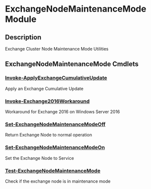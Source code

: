 ﻿---
Module Name: ExchangeNodeMaintenanceMode
Module Guid: 1293bb34-f68a-46cb-ad98-11ab9dff2f07 00000000-0000-0000-0000-000000000000
Download Help Link: https://github.com/jhochwald/ExchangeNodeMaintenanceMode/release/ExchangeNodeMaintenanceMode/docs/ExchangeNodeMaintenanceMode.md
Help Version: 1.0.0.11
Locale: en-US
---

# ExchangeNodeMaintenanceMode Module
## Description
Exchange Cluster Node Maintenance Mode Utilities

## ExchangeNodeMaintenanceMode Cmdlets
### [Invoke-ApplyExchangeCumulativeUpdate](Invoke-ApplyExchangeCumulativeUpdate.md)
Apply an Exchange Cumulative Update

### [Invoke-Exchange2016Workaround](Invoke-Exchange2016Workaround.md)
Workaround for Exchange 2016 on Windows Server 2016

### [Set-ExchangeNodeMaintenanceModeOff](Set-ExchangeNodeMaintenanceModeOff.md)
Return Exchange Node to normal operation

### [Set-ExchangeNodeMaintenanceModeOn](Set-ExchangeNodeMaintenanceModeOn.md)
Set the Exchange Node to Service

### [Test-ExchangeNodeMaintenanceMode](Test-ExchangeNodeMaintenanceMode.md)
Check if the exchange node is in maintenance mode


